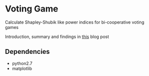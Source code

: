 # Voting Game
Calculate Shapley-Shubik like power indices for bi-cooperative voting games

Introduction, summary and findings in [this](https://medium.com/@theHungryMusician/the-voting-game-in-daos-7f989ff68712) blog post

## Dependencies
* python2.7
* matplotlib

